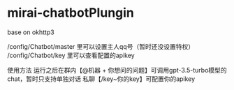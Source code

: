 # mirai-chatbotPlungin
base on okhttp3

/config/Chatbot/master 里可以设置主人qq号（暂时还没设置特权）
/config/Chatbot/key 里可以查看配置的apikey

使用方法
运行之后在群内【@机器 + 你想问的问题】可调用gpt-3.5-turbo模型的chat，暂时只支持单独对话
私聊【/key~你的key】可配置你的apikey
